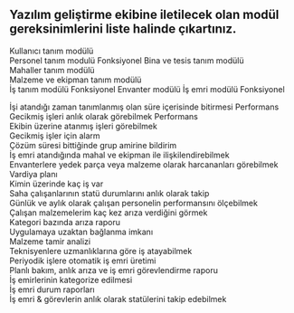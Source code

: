  ## Yazılım geliştirme ekibine iletilecek olan modül gereksinimlerini liste halinde çıkartınız.  
 
 Kullanıcı tanım modülü  
 Personel tanım modulü            Fonksiyonel
 Bina ve tesis tanım modülü   
 Mahaller tanım modülü  
 Malzeme ve ekipman tanım modülü   
 İş tanım modülü                  Fonksiyonel
 Envanter modülü 
 İş emri modülü                   Fonksiyonel 
 
 
 İşi atandığı zaman tanımlanmış olan süre içerisinde bitirmesi  Performans  
 Gecikmiş işleri anlık olarak görebilmek    Performans    
 Ekibin  üzerine atanmış işleri görebilmek   
 Gecikmiş işler için alarm   
 Çözüm süresi bittiğinde grup amirine bildirim   
 İş emri atandığında mahal ve ekipman ile ilişkilendirebilmek  
 Envanterlere yedek parça veya malzeme olarak harcananları görebilmek  
 Vardiya planı  
 Kimin üzerinde kaç iş var  
 Saha çalışanlarının statü durumlarını anlık olarak takip  
 Günlük ve aylık olarak çalışan personelin performansını ölçebilmek  
 Çalışan malzemelerim kaç kez arıza verdiğini görmek  
 Kategori bazında arıza raporu  
 Uygulamaya uzaktan bağlanma imkanı  
 Malzeme tamir analizi  
 Teknisyenlere uzmanlıklarına göre iş atayabilmek  
 Periyodik işlere otomatik iş emri üretimi  
 Planlı bakım, anlık arıza ve iş emri görevlendirme raporu  
 İş emirlerinin kategorize edilmesi   
 İş emri durum raporları  
 İş emri & görevlerin anlık olarak statülerini takip edebilmek  
 
 
 
 
 
